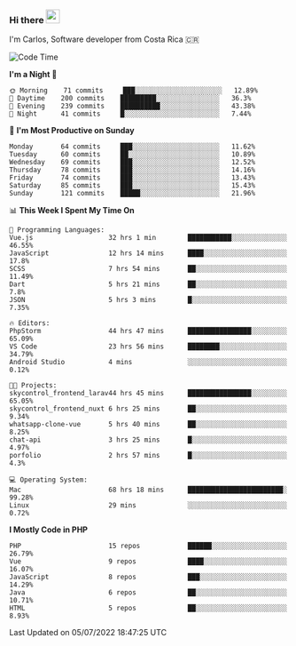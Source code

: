 ### Hi there <img src="https://media.giphy.com/media/hvRJCLFzcasrR4ia7z/giphy.gif" width="25px" height="25px">

I'm Carlos, Software developer from Costa Rica 🇨🇷

<!--START_SECTION:waka-->
![Code Time](http://img.shields.io/badge/Code%20Time-0%20secs-blue)

**I'm a Night 🦉** 

```text
🌞 Morning    71 commits     ███░░░░░░░░░░░░░░░░░░░░░░   12.89% 
🌆 Daytime    200 commits    █████████░░░░░░░░░░░░░░░░   36.3% 
🌃 Evening    239 commits    ██████████░░░░░░░░░░░░░░░   43.38% 
🌙 Night      41 commits     █░░░░░░░░░░░░░░░░░░░░░░░░   7.44%

```
📅 **I'm Most Productive on Sunday** 

```text
Monday       64 commits     ███░░░░░░░░░░░░░░░░░░░░░░   11.62% 
Tuesday      60 commits     ██░░░░░░░░░░░░░░░░░░░░░░░   10.89% 
Wednesday    69 commits     ███░░░░░░░░░░░░░░░░░░░░░░   12.52% 
Thursday     78 commits     ███░░░░░░░░░░░░░░░░░░░░░░   14.16% 
Friday       74 commits     ███░░░░░░░░░░░░░░░░░░░░░░   13.43% 
Saturday     85 commits     ███░░░░░░░░░░░░░░░░░░░░░░   15.43% 
Sunday       121 commits    █████░░░░░░░░░░░░░░░░░░░░   21.96%

```


📊 **This Week I Spent My Time On** 

```text
💬 Programming Languages: 
Vue.js                   32 hrs 1 min        ███████████░░░░░░░░░░░░░░   46.55% 
JavaScript               12 hrs 14 mins      ████░░░░░░░░░░░░░░░░░░░░░   17.8% 
SCSS                     7 hrs 54 mins       ██░░░░░░░░░░░░░░░░░░░░░░░   11.49% 
Dart                     5 hrs 21 mins       ██░░░░░░░░░░░░░░░░░░░░░░░   7.8% 
JSON                     5 hrs 3 mins        █░░░░░░░░░░░░░░░░░░░░░░░░   7.35%

🔥 Editors: 
PhpStorm                 44 hrs 47 mins      ████████████████░░░░░░░░░   65.09% 
VS Code                  23 hrs 56 mins      ████████░░░░░░░░░░░░░░░░░   34.79% 
Android Studio           4 mins              ░░░░░░░░░░░░░░░░░░░░░░░░░   0.12%

🐱‍💻 Projects: 
skycontrol_frontend_larav44 hrs 45 mins      ████████████████░░░░░░░░░   65.05% 
skycontrol_frontend_nuxt 6 hrs 25 mins       ██░░░░░░░░░░░░░░░░░░░░░░░   9.34% 
whatsapp-clone-vue       5 hrs 40 mins       ██░░░░░░░░░░░░░░░░░░░░░░░   8.25% 
chat-api                 3 hrs 25 mins       █░░░░░░░░░░░░░░░░░░░░░░░░   4.97% 
porfolio                 2 hrs 57 mins       █░░░░░░░░░░░░░░░░░░░░░░░░   4.3%

💻 Operating System: 
Mac                      68 hrs 18 mins      ████████████████████████░   99.28% 
Linux                    29 mins             ░░░░░░░░░░░░░░░░░░░░░░░░░   0.72%

```

**I Mostly Code in PHP** 

```text
PHP                      15 repos            ██████░░░░░░░░░░░░░░░░░░░   26.79% 
Vue                      9 repos             ████░░░░░░░░░░░░░░░░░░░░░   16.07% 
JavaScript               8 repos             ███░░░░░░░░░░░░░░░░░░░░░░   14.29% 
Java                     6 repos             ██░░░░░░░░░░░░░░░░░░░░░░░   10.71% 
HTML                     5 repos             ██░░░░░░░░░░░░░░░░░░░░░░░   8.93%

```



 Last Updated on 05/07/2022 18:47:25 UTC
<!--END_SECTION:waka-->

